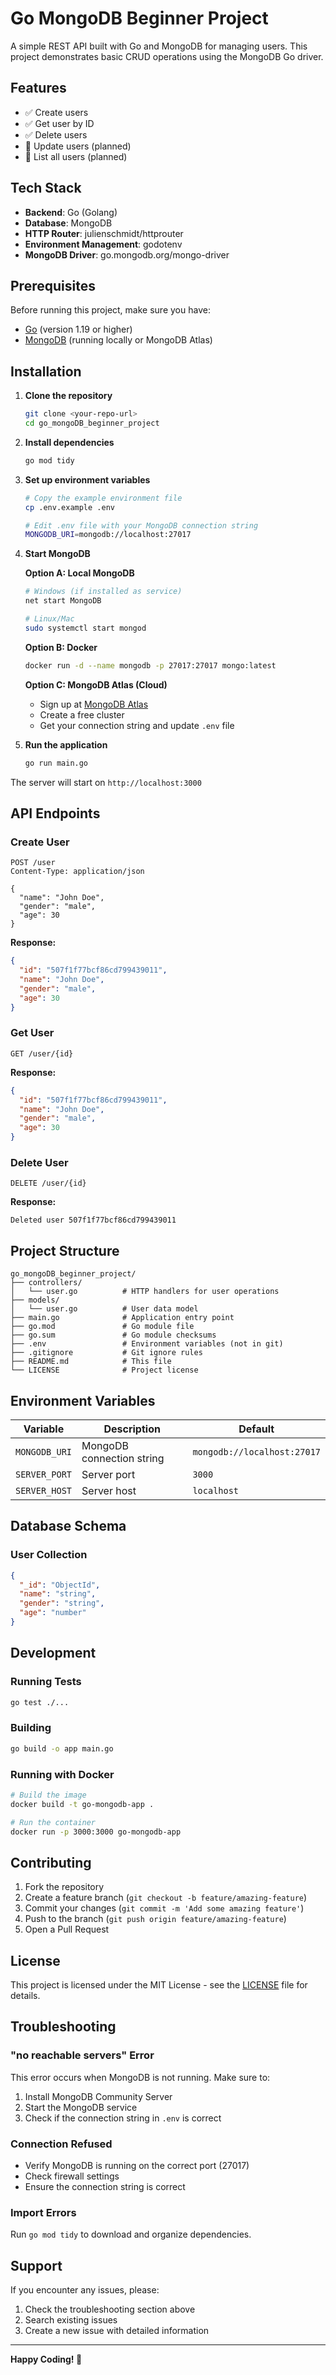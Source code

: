 # Go MongoDB Beginner Project

A simple REST API built with Go and MongoDB for managing users. This project demonstrates basic CRUD operations using the MongoDB Go driver.

## Features

- ✅ Create users
- ✅ Get user by ID
- ✅ Delete users
- 🔄 Update users (planned)
- 🔄 List all users (planned)

## Tech Stack

- **Backend**: Go (Golang)
- **Database**: MongoDB
- **HTTP Router**: julienschmidt/httprouter
- **Environment Management**: godotenv
- **MongoDB Driver**: go.mongodb.org/mongo-driver

## Prerequisites

Before running this project, make sure you have:

- [Go](https://golang.org/dl/) (version 1.19 or higher)
- [MongoDB](https://www.mongodb.com/try/download/community) (running locally or MongoDB Atlas)

## Installation

1. **Clone the repository**
   ```bash
   git clone <your-repo-url>
   cd go_mongoDB_beginner_project
   ```

2. **Install dependencies**
   ```bash
   go mod tidy
   ```

3. **Set up environment variables**
   ```bash
   # Copy the example environment file
   cp .env.example .env
   
   # Edit .env file with your MongoDB connection string
   MONGODB_URI=mongodb://localhost:27017
   ```

4. **Start MongoDB**
   
   **Option A: Local MongoDB**
   ```bash
   # Windows (if installed as service)
   net start MongoDB
   
   # Linux/Mac
   sudo systemctl start mongod
   ```
   
   **Option B: Docker**
   ```bash
   docker run -d --name mongodb -p 27017:27017 mongo:latest
   ```
   
   **Option C: MongoDB Atlas (Cloud)**
   - Sign up at [MongoDB Atlas](https://www.mongodb.com/atlas)
   - Create a free cluster
   - Get your connection string and update `.env` file

5. **Run the application**
   ```bash
   go run main.go
   ```

The server will start on `http://localhost:3000`

## API Endpoints

### Create User
```http
POST /user
Content-Type: application/json

{
  "name": "John Doe",
  "gender": "male",
  "age": 30
}
```

**Response:**
```json
{
  "id": "507f1f77bcf86cd799439011",
  "name": "John Doe",
  "gender": "male",
  "age": 30
}
```

### Get User
```http
GET /user/{id}
```

**Response:**
```json
{
  "id": "507f1f77bcf86cd799439011",
  "name": "John Doe",
  "gender": "male",
  "age": 30
}
```

### Delete User
```http
DELETE /user/{id}
```

**Response:**
```
Deleted user 507f1f77bcf86cd799439011
```

## Project Structure

```
go_mongoDB_beginner_project/
├── controllers/
│   └── user.go          # HTTP handlers for user operations
├── models/
│   └── user.go          # User data model
├── main.go              # Application entry point
├── go.mod               # Go module file
├── go.sum               # Go module checksums
├── .env                 # Environment variables (not in git)
├── .gitignore           # Git ignore rules
├── README.md            # This file
└── LICENSE              # Project license
```

## Environment Variables

| Variable | Description | Default |
|----------|-------------|---------|
| `MONGODB_URI` | MongoDB connection string | `mongodb://localhost:27017` |
| `SERVER_PORT` | Server port | `3000` |
| `SERVER_HOST` | Server host | `localhost` |

## Database Schema

### User Collection
```json
{
  "_id": "ObjectId",
  "name": "string",
  "gender": "string",
  "age": "number"
}
```

## Development

### Running Tests
```bash
go test ./...
```

### Building
```bash
go build -o app main.go
```

### Running with Docker
```bash
# Build the image
docker build -t go-mongodb-app .

# Run the container
docker run -p 3000:3000 go-mongodb-app
```

## Contributing

1. Fork the repository
2. Create a feature branch (`git checkout -b feature/amazing-feature`)
3. Commit your changes (`git commit -m 'Add some amazing feature'`)
4. Push to the branch (`git push origin feature/amazing-feature`)
5. Open a Pull Request

## License

This project is licensed under the MIT License - see the [LICENSE](LICENSE) file for details.

## Troubleshooting

### "no reachable servers" Error
This error occurs when MongoDB is not running. Make sure to:
1. Install MongoDB Community Server
2. Start the MongoDB service
3. Check if the connection string in `.env` is correct

### Connection Refused
- Verify MongoDB is running on the correct port (27017)
- Check firewall settings
- Ensure the connection string is correct

### Import Errors
Run `go mod tidy` to download and organize dependencies.

## Support

If you encounter any issues, please:
1. Check the troubleshooting section above
2. Search existing issues
3. Create a new issue with detailed information

---

**Happy Coding! 🚀**
